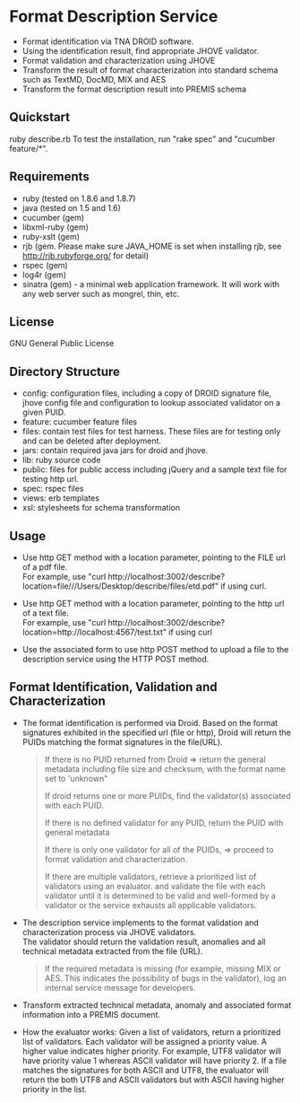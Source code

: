 Format Description Service
==========================
* Format identification via TNA DROID software.
* Using the identification result, find appropriate JHOVE validator.  
* Format validation and characterization using JHOVE
* Transform the result of format characterization into standard schema such as TextMD, DocMD, MIX and AES
* Transform the format description result into PREMIS schema

Quickstart
----------
ruby describe.rb
To test the installation, run "rake spec" and "cucumber feature/*".

Requirements
------------
* ruby (tested on 1.8.6 and 1.8.7)
* java (tested on 1.5 and 1.6)
* cucumber (gem)
* libxml-ruby (gem)
* ruby-xslt (gem)
* rjb (gem. Please make sure JAVA_HOME is set when installing rjb, see http://rjb.rubyforge.org/ for detail)
* rspec (gem)
* log4r (gem)
* sinatra (gem) - a minimal web application framework.  It will work with any web server such as mongrel, thin, etc.

License
-------
GNU General Public License

Directory Structure
-------------------
* config: configuration files, including a copy of DROID signature file, jhove config file 
  and configuration to lookup associated validator on a given PUID.
* feature: cucumber feature files
* files: contain test files for test harness. These files are for testing only and can be deleted after deployment.
* jars: contain required java jars for droid and jhove.
* lib: ruby source code
* public: files for public access including jQuery and a sample text file for testing http url.
* spec: rspec files
* views: erb templates
* xsl: stylesheets for schema transformation

Usage
-----
* Use  http GET method with a location parameter, pointing to the FILE url of a pdf file.  
  For example, use
  "curl http://localhost:3002/describe?location=file///Users/Desktop/describe/files/etd.pdf"
   if using curl.

* Use  http GET method with a location parameter, pointing to the http url of a text file.  
  For example, use
  "curl http://localhost:3002/describe?location=http://localhost:4567/test.txt" if using curl

* Use the associated form to use http POST method to upload a file to the description service 
  using the HTTP POST method.

Format Identification, Validation and Characterization
------------------------------------------------------------------------
* The format identification is performed via Droid.  Based on the format signatures 
  exhibited in the specified url (file or http), Droid will return the PUIDs matching the 
  format signatures in the file(URL).
  > If there is no PUID returned from Droid => return the general metadata including file size and 
  > checksum, with the format name set to 'unknown" 
  >
  > If droid returns one or more PUIDs, find the validator(s) associated with each PUID.
  >
  > If there is no defined validator for any PUID, return the PUID with general metadata
  >
  > If there is only one validator for all of the PUIDs, => proceed to format validation and characterization.
  >
  > If there are multiple validators, retrieve a prioritized list of validators using an evaluator.
  > and validate the file with each validator until it is determined to be valid and well-formed 
  > by a validator or the service exhausts all applicable validators.

* The description service implements to the format validation and characterization process via JHOVE validators.  
  The validator should return the validation result, anomalies and all technical metadata extracted from the file (URL). 
  > If the required metadata is missing (for example, missing MIX or AES.  This indicates the possibility of  bugs 
  > in the validator), log an internal service message for developers. 

* Transform extracted technical metadata, anomaly and associated format information into a PREMIS document.

* How the evaluator works:  Given a list of validators, return a prioritized list of validators.  Each validator will be 
 assigned a priority value.  A higher value indicates higher priority.  For example, UTF8 validator will 
 have priority value 1 whereas ASCII validator will have priority 2.  If a file matches the signatures for 
 both ASCII and UTF8, the evaluator will return the both UTF8 and ASCII validators but with ASCII having 
 higher priority in the list.


